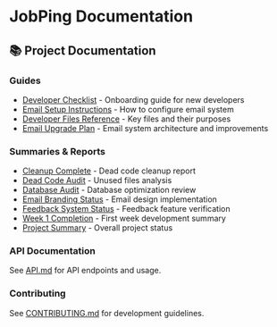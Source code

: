 # JobPing Documentation

## 📚 Project Documentation

### Guides
- [Developer Checklist](guides/DEVELOPER_CHECKLIST.md) - Onboarding guide for new developers
- [Email Setup Instructions](guides/DEVELOPER_EMAIL_INSTRUCTIONS.md) - How to configure email system
- [Developer Files Reference](guides/FILES_FOR_DEVELOPER.md) - Key files and their purposes
- [Email Upgrade Plan](guides/EMAIL_UPGRADE_PLAN.md) - Email system architecture and improvements

### Summaries & Reports
- [Cleanup Complete](summaries/CLEANUP-COMPLETE-SUMMARY.md) - Dead code cleanup report
- [Dead Code Audit](summaries/DEAD-CODE-AUDIT.md) - Unused files analysis
- [Database Audit](summaries/DATABASE-AUDIT.md) - Database optimization review
- [Email Branding Status](summaries/EMAIL-BRANDING-STATUS.md) - Email design implementation
- [Feedback System Status](summaries/FEEDBACK-SYSTEM-STATUS.md) - Feedback feature verification
- [Week 1 Completion](summaries/WEEK1-COMPLETION-SUMMARY.md) - First week development summary
- [Project Summary](summaries/SUMMARY_FOR_RHYS.md) - Overall project status

### API Documentation
See [API.md](API.md) for API endpoints and usage.

### Contributing
See [CONTRIBUTING.md](../CONTRIBUTING.md) for development guidelines.
